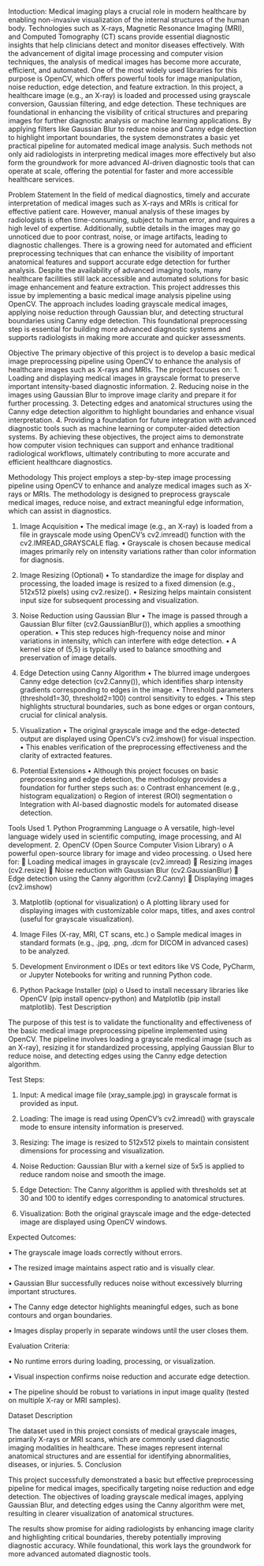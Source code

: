 Intoduction: 
    Medical imaging plays a crucial role in modern healthcare by enabling non-invasive visualization of the internal structures of the human body. Technologies such as X-rays, Magnetic Resonance Imaging (MRI), and Computed Tomography (CT) scans provide essential diagnostic insights that help clinicians detect and monitor diseases effectively.
    With the advancement of digital image processing and computer vision techniques, the analysis of medical images has become more accurate, efficient, and automated. One of the most widely used libraries for this purpose is OpenCV, which offers powerful tools for image manipulation, noise reduction, edge detection, and feature extraction.
    In this project, a healthcare image (e.g., an X-ray) is loaded and processed using grayscale conversion, Gaussian filtering, and edge detection. These techniques are foundational in enhancing the visibility of critical structures and preparing images for further diagnostic analysis or machine learning applications. By applying filters like Gaussian Blur to reduce noise and Canny edge detection to highlight important boundaries, the system demonstrates a basic yet practical pipeline for automated medical image analysis.
    Such methods not only aid radiologists in interpreting medical images more effectively but also form the groundwork for more advanced AI-driven diagnostic tools that can operate at scale, offering the potential for faster and more accessible healthcare services.
    
Problem Statement
    In the field of medical diagnostics, timely and accurate interpretation of medical images such as X-rays and MRIs is critical for effective patient care. However, manual analysis of these images by radiologists is often time-consuming, subject to human error, and requires a high level of expertise. Additionally, subtle details in the images may go unnoticed due to poor contrast, noise, or image artifacts, leading to diagnostic challenges.
    There is a growing need for automated and efficient preprocessing techniques that can enhance the visibility of important anatomical features and support accurate edge detection for further analysis. Despite the availability of advanced imaging tools, many healthcare facilities still lack accessible and automated solutions for basic image enhancement and feature extraction.
    This project addresses this issue by implementing a basic medical image analysis pipeline using OpenCV. The approach includes loading grayscale medical images, applying noise reduction through Gaussian blur, and detecting structural boundaries using Canny edge detection. This foundational preprocessing step is essential for building more advanced diagnostic systems and supports radiologists in making more accurate and quicker assessments.

Objective
    The primary objective of this project is to develop a basic medical image preprocessing pipeline using OpenCV to enhance the analysis of healthcare images such as X-rays and MRIs. The project focuses on:
    1.	Loading and displaying medical images in grayscale format to preserve important intensity-based diagnostic information.
    2.	Reducing noise in the images using Gaussian Blur to improve image clarity and prepare it for further processing.
    3.	Detecting edges and anatomical structures using the Canny edge detection algorithm to highlight boundaries and enhance visual interpretation.
    4.	Providing a foundation for future integration with advanced diagnostic tools such as machine learning or computer-aided detection systems.
    By achieving these objectives, the project aims to demonstrate how computer vision techniques can support and enhance traditional radiological workflows, ultimately contributing to more accurate and efficient healthcare diagnostics.

Methodology
    This project employs a step-by-step image processing pipeline using OpenCV to enhance and analyze medical images such as X-rays or MRIs. The methodology is designed to preprocess grayscale medical images, reduce noise, and extract meaningful edge information, which can assist in diagnostics.

1. Image Acquisition
     •	The medical image (e.g., an X-ray) is loaded from a file in grayscale mode using OpenCV’s cv2.imread() function with the cv2.IMREAD_GRAYSCALE flag.
     •	Grayscale is chosen because medical images primarily rely on intensity variations rather than color information for diagnosis.

2. Image Resizing (Optional)
     •	To standardize the image for display and processing, the loaded image is resized to a fixed dimension (e.g., 512x512 pixels) using cv2.resize().
     •	Resizing helps maintain consistent input size for subsequent processing and visualization.

3. Noise Reduction using Gaussian Blur
     •	The image is passed through a Gaussian Blur filter (cv2.GaussianBlur()), which applies a smoothing operation.
     •	This step reduces high-frequency noise and minor variations in intensity, which can interfere with edge detection.
     •	A kernel size of (5,5) is typically used to balance smoothing and preservation of image details.

4. Edge Detection using Canny Algorithm
     •	The blurred image undergoes Canny edge detection (cv2.Canny()), which identifies sharp intensity gradients corresponding to edges in the image.
     •	Threshold parameters (threshold1=30, threshold2=100) control sensitivity to edges.
     •	This step highlights structural boundaries, such as bone edges or organ contours, crucial for clinical analysis.

5. Visualization
     •	The original grayscale image and the edge-detected output are displayed using OpenCV’s cv2.imshow() for visual inspection.
     •	This enables verification of the preprocessing effectiveness and the clarity of extracted features.

6. Potential Extensions
     •	Although this project focuses on basic preprocessing and edge detection, the methodology provides a foundation for further steps such as:
       o	Contrast enhancement (e.g., histogram equalization)
       o	Region of interest (ROI) segmentation
       o	Integration with AI-based diagnostic models for automated disease detection.

Tools Used
      1.	Python Programming Language
         o	A versatile, high-level language widely used in scientific computing, image processing, and AI development.
      2.	OpenCV (Open Source Computer Vision Library)
         o	A powerful open-source library for image and video processing.
         o	Used here for:
                 	Loading medical images in grayscale (cv2.imread)
                 	Resizing images (cv2.resize)
                 	Noise reduction with Gaussian Blur (cv2.GaussianBlur)
                 	Edge detection using the Canny algorithm (cv2.Canny)
                 	Displaying images (cv2.imshow)

3.	Matplotlib (optional for visualization)
       o	A plotting library used for displaying images with customizable color maps, titles, and axes control (useful for grayscale visualization).

4.	Image Files (X-ray, MRI, CT scans, etc.)
       o	Sample medical images in standard formats (e.g., .jpg, .png, .dcm for DICOM in advanced cases) to be analyzed.

5.	Development Environment
       o	IDEs or text editors like VS Code, PyCharm, or Jupyter Notebooks for writing and running Python code.

6.	Python Package Installer (pip)
       o	Used to install necessary libraries like OpenCV (pip install opencv-python) and Matplotlib (pip install matplotlib).
Test Description

The purpose of this test is to validate the functionality and effectiveness of the basic medical image preprocessing pipeline implemented using OpenCV. The pipeline involves loading a grayscale medical image (such as an X-ray), resizing it for standardized processing, applying Gaussian Blur to reduce noise, and detecting edges using the Canny edge detection algorithm.

Test Steps:

1.	Input: A medical image file (xray_sample.jpg) in grayscale format is provided as input.

2.	Loading: The image is read using OpenCV’s cv2.imread() with grayscale mode to ensure intensity information is preserved.

3.	Resizing: The image is resized to 512x512 pixels to maintain consistent dimensions for processing and visualization.

4.	Noise Reduction: Gaussian Blur with a kernel size of 5x5 is applied to reduce random noise and smooth the image.

5.	Edge Detection: The Canny algorithm is applied with thresholds set at 30 and 100 to identify edges corresponding to anatomical structures.

6.	Visualization: Both the original grayscale image and the edge-detected image are displayed using OpenCV windows.

Expected Outcomes:

•	The grayscale image loads correctly without errors.

•	The resized image maintains aspect ratio and is visually clear.

•	Gaussian Blur successfully reduces noise without excessively blurring important structures.

•	The Canny edge detector highlights meaningful edges, such as bone contours and organ boundaries.

•	Images display properly in separate windows until the user closes them.

Evaluation Criteria:

•	No runtime errors during loading, processing, or visualization.

•	Visual inspection confirms noise reduction and accurate edge detection.

•	The pipeline should be robust to variations in input image quality (tested on multiple X-ray or MRI samples).

Dataset Description

The dataset used in this project consists of medical grayscale images, primarily X-rays or MRI scans, which are commonly used diagnostic imaging modalities in healthcare. These images represent internal anatomical structures and are essential for identifying abnormalities, diseases, or injuries.
5. Conclusion

This project successfully demonstrated a basic but effective preprocessing pipeline for medical images, specifically targeting noise reduction and edge detection. The objectives of loading grayscale medical images, applying Gaussian Blur, and detecting edges using the Canny algorithm were met, resulting in clearer visualization of anatomical structures.

The results show promise for aiding radiologists by enhancing image clarity and highlighting critical boundaries, thereby potentially improving diagnostic accuracy. While foundational, this work lays the groundwork for more advanced automated diagnostic tools.



